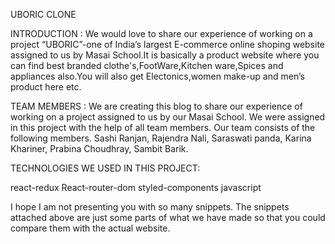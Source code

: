 UBORIC CLONE

INTRODUCTION : We would love to share our experience of working on a project “UBORIC”-one of India’s largest E-commerce online shoping website assigned to us by Masai School.It is basically a product website where you can find best branded clothe's,FootWare,Kitchen ware,Spices and appliances also.You will also get Electonics,women make-up and men’s product here etc.

TEAM MEMBERS : We are creating this blog to share our experience of working on a project assigned to us by our Masai School. We were assigned in this project with the help of all team members. Our team consists of the following members. Sashi Ranjan, Rajendra Nali, Saraswati panda, Karina Khariner, Prabina Choudhray, Sambit Barik.

TECHNOLOGIES WE USED IN THIS PROJECT:

react-redux React-router-dom styled-components javascript

I hope I am not presenting you with so many snippets. The snippets attached above are just some parts of what we have made so that you could compare them with the actual website.